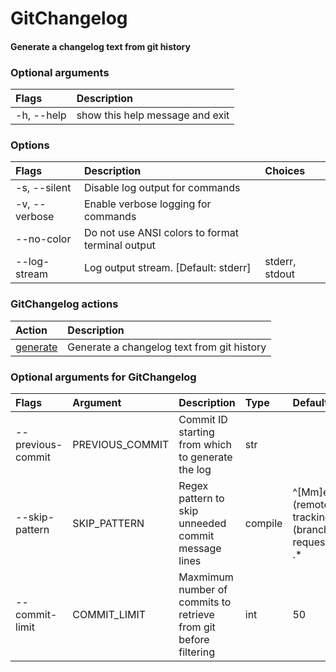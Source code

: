 
GitChangelog
============

#### Generate a changelog text from git history

### Optional arguments

|Flags|Description|
| :--- | :--- |
|-h, --help|show this help message and exit|

### Options

|Flags|Description|Choices|
| :--- | :--- | :--- |
|-s, --silent|Disable log output for commands||
|-v, --verbose|Enable verbose logging for commands||
|--no-color|Do not use ANSI colors to format terminal output||
|--log-stream|Log output stream. [Default: stderr]|stderr, stdout|

### GitChangelog actions

|Action|Description|
| :--- | :--- |
|[generate](generate/README.md)|Generate a changelog text from git history|

### Optional arguments for GitChangelog

|Flags|Argument|Description|Type|Default|
| :--- | :--- | :--- | :--- | :--- |
|--previous-commit|PREVIOUS_COMMIT|Commit ID starting from which to generate the log|str||
|--skip-pattern|SKIP_PATTERN|Regex pattern to skip unneeded commit message lines|compile|^[Mm]erged? (remote-tracking )?(branch&#124;pull request&#124;in) .*|
|--commit-limit|COMMIT_LIMIT|Maxmimum number of commits to retrieve from git before filtering|int|50|
